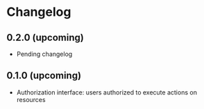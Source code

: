 # Changelog

## 0.2.0 (upcoming)

* Pending changelog

## 0.1.0 (upcoming)

* Authorization interface: users authorized to execute actions on resources